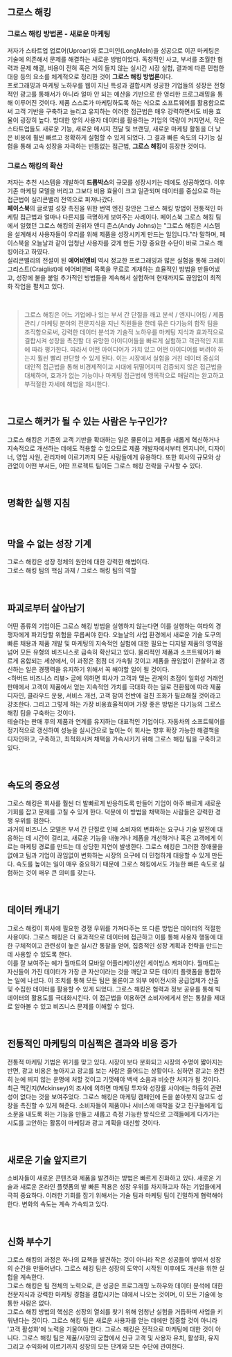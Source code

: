 ## 그로스 해킹

### 그로스 해킹 방법론 - 새로운 마케팅 
저자가 스타트업 업로어(Uproar)와 로그미인(LongMeIn)을 성공으로 이끈 마케팅은 기술에 의존해서 문제를 해결하는 새로운 방법이었다. 
독창적인 사고, 부서를 초월한 협력과 문제 해결, 비용이 전혀 혹은 거의 들지 않는 실시간 시장 실험, 결과에 따른 민첩한 대응 등의 요소를 체계적으로 정리한 것이 **그로스 해킹 방법론**이다. <br/>
프로그래밍과 마케팅 노하우를 웹이 지닌 특성과 결합시켜 성공한 기업들의 성장은 전형적인 광고를 통해서가 아니라 얼마 안 되는 예산을 기반으로 한 영리한 프로그래밍을 통해 이루어진 것이다.
제품 스스로가 마케팅하도록 하는 식으로 소프트웨어를 활용함으로써 고객 기반을 구축하고 늘리고 유지하는 이러한 접근법은 매우 강력하면서도 비용 효율이 굉장히 높다. 
방대한 양의 사용자 데이터를 활용하는 기업의 역량이 커지면서, 작은 스타트업들도 새로운 기능, 새로운 메시지 전달 및 브랜딩, 새로운 마케팅 활동을 더 낮은 비용에 훨씬 빠르고 정확하게 실험할 수 있게 되었다. 
그 결과 빠른 속도의 다기능 실험을 통해 고속 성장을 자극하는 빈틈없는 접근법, **그로스 해킹**이 등장한 것이다. 

### 그로스 해킹의 확산   
저자는 추천 시스템을 개발하여 **드롭박스**의 규모를 성장시키는 데에도 성공하였다. 이후 기존 마케팅 모델을 버리고 그보다 비용 효율이 크고 일관되며 데이터를 중심으로 하는 접근법이 실리콘밸리 전역으로 퍼져나갔다. <br/>
**페이스북**의 글로벌 성장 촉진을 위한 번역 엔진 창안은 그로스 해킹 방법이 전통적인 마케팅 접근법과 얼마나 다른지를 극명하게 보여주는 사례이다. 
페이스북 그로스 해킹 팀에서 일했던 그로스 해킹의 권위자 앤디 존스(Andy Johns)는 "그로스 해킹은 시스템을 설계해서 사용자들이 우리를 위해 제품을 성장시키게 만드는 일입니다."라 말하며, 
페이스북을 오늘날과 같이 엄청난 사용자를 갖게 만든 가장 중요한 수단이 바로 그로스 해킹이라고 하였다. <br/>
실리콘밸리의 전설이 된 **에어비앤비** 역시 정교한 프로그래밍과 많은 실험을 통해 크레이그리스트(Craiglist)에 에어비앤비 목록을 무료로 게재하는 효율적인 방법을 만들어냈고, 성장에 불을 붙일 추가적인 방법들을
계속해서 실험하며 현재까지도 끊임없이 최적화 작업을 펼치고 있다. 

<br/>

> 그로스 해킹은 어느 기업에나 있는 부서 간 단절을 깨고 분석 / 엔지니어링 / 제품 관리 / 마케팅 분야의 전문지식을 지닌 직원들을 한데 묶은 다기능의 합작 팀을 조직함으로써, 
강력한 데이터 분석과 기술적 노하우를 마케팅 지식과 효과적으로 결합시켜 성장을 촉진할 더 유망한 아이디어들을 빠르게 실험하고 객관적인 지표에 따라 평가한다.
따라서 어떤 아이디어가 가치 있고 어떤 아이디어를 버려야 하는지 훨씬 빨리 판단할 수 있게 된다.
이는 시장에서 실험을 거친 데이터 중심의 대안적 접근법을 통해 비경제적이고 시대에 뒤떨어지며 검증되지 않은 접근법을 대체하며, 
효과가 없는 기능이나 마케팅 접근법에 맹목적으로 매달리는 완고하고 부적절한 자세에 해법을 제시한다. 

<br/>

## 그로스 해커가 될 수 있는 사람은 누구인가?
그로스 해킹은 기존의 고객 기반을 확대하는 일은 물론이고 제품을 새롭게 혁신하거나 지속적으로 개선하는 데에도 적용할 수 있으므로 제품 개발자에서부터 엔지니어, 디자이너, 영업 사원, 관리자에 이르기까지 모든 사람들에게 유용하다. 또한 회사의 규모와 상관없이 어떤 부서든, 어떤 프로젝트 팀이든 그로스 해킹 전략을 구사할 수 있다. 

<br/>

## 명확한 실행 지침  

<br/> 

## 막을 수 없는 성장 기계
그로스 해킹은 성장 정체의 원인에 대한 강력한 해법이다. <br/> 
그로스 해킹 팀의 핵심 과제 / 그로스 해킹 팀의 역할

<br/>

## 파괴로부터 살아남기 
어떤 종류의 기업이든 그로스 해킹 방법을 실행하지 않는다면 이를 실행하는 여타의 경쟁자에게 파괴당할 위험을 무릅써야 한다. 오늘날의 사업 환경에서 새로운 기술 도구의 빠른 채용과 제품 개발 및 마케팅의 지속적인 실험에 대한 필요는 디지털 제품의 영역을 넘어 모든 유형의 비즈니스로 급속히 확산되고 있다. 물리적인 제품과 소프트웨어가 빠르게 융합되는 세상에서, 이 과정은 점점 더 가속될 것이고 제품을 끊임없이 관찰하고 갱신하는 일은 경쟁력을 유지하기 위해서 꼭 해야할 일이 될 것이다. <br/>
<하버드 비즈니스 리뷰> 글에 의하면 회사가 고객과 맺는 관계의 초점이 일회성 거래인 판매에서 고객이 제품에서 얻는 지속적인 가치를 극대화 하는 일로 전환됨에 따라 제품 디자인, 클라우드 운용, 서비스 개선, 고객 참여 전반에 걸친 조화가 필요해질 것이라고 강조한다. 그리고 그렇게 하는 가장 비용효율적이며 가장 좋은 방법은 다기능의 그로스 해킹 팀을 구축하는 것이다. <br/>
테슬라는 판매 후의 제품과 연계를 유지하는 대표적인 기업이다. 자동차의 소프트웨어를 정기적으로 갱신하여 성능을 실시간으로 높이는 이 회사는 향후 확장 가능한 해결책을 디자인하고, 구축하고, 최적화시켜 채택을 가속시키기 위해 그로스 해킹 팀을 구축하고 있다.  

<br/>

## 속도의 중요성 
그로스 해킹은 회사를 훨씬 더 발빠르게 반응하도록 만들어 기업이 아주 빠르게 새로운 기회를 잡고 문제를 고칠 수 있게 한다. 덕분에 이 방법을 채택하는 사람들은 강력한 경쟁 우위를 점한다. <br/>
과거의 비즈니스 모델은 부서 간 단절로 인해 소비자의 변화하는 요구나 기술 발전에 대응하는 데 시간이 걸리고, 새로운 기능을 내놓거나 제품을 개선하거나 혹은 고객에게 이르는 마케팅 경로를 만드는 데 상당한 지연이 발생한다. 그로스 해킹은 그러한 장애물을 없애고 팀과 기업이 끊임없이 변화하는 시장의 요구에 더 민첩하게 대응할 수 있게 만든다. 속도를 높이는 일이 매우 중요하기 때문에 그로스 해킹에서도 가능한 빠른 속도로 실험하는 것이 매우 큰 의미를 갖는다. 

<br/>

## 데이터 캐내기 
그로스 해킹이 회사에 필요한 경쟁 우위를 가져다주는 또 다른 방법은 데이터의 적절한 사용이다. 그로스 해킹은 더 효과적으로 데이터에 접근하고 이를 통해 사용자 행동에 대한 구체적이고 관련성이 높은 실시간 통찰을 얻어, 집중적인 성장 계획과 전략을 만드는 데 사용할 수 있도록 한다. <br/>
이를 잘 보여주는 예가 월마트의 모바일 어플리케이션인 세이빙스 캐처이다. 월마트는 자신들이 가진 데이터가 가장 큰 자산이라는 것을 깨닫고 모든 데이터 플랫폼을 통합하는 일에 나섰다. 이 조치를 통해 모든 팀은 물론이고 외부 에이전시와 공급업체가 산출 및 수집한 데이터를 활용할 수 있게 되었다. 그로스 해킹은 협력과 정보 공유를 통해 빅데이터의 활용도를 극대화시킨다. 이 접근법을 이용하면 소비자에게서 얻는 통찰을 제대로 알아볼 수 있고 비즈니스 문제를 이해할 수 있다. 

<br/>

## 전통적인 마케팅의 미심쩍은 결과와 비용 증가 
전통적 마케팅 기법은 위기를 맞고 있다. 시장이 보다 분화되고 시장의 수명이 짧아지는 반면, 광고 비용은 높아지고 광고를 보는 사람은 줄어드는 상황이다. 심하면 광고는 완전히 눈에 띄지 않는 운명에 처할 것이고 기껏해야 백색 소음과 비슷한 처지가 될 것이다. <br/>
최근 맥킨지(Mckinsey)의 조사에 의하면 마케팅 투자와 성장률 사이에는 하등의 관련성이 없다는 것을 보여주었다. 그로스 해킹은 마케팅 캠페인에 돈을 쏟아붓지 않고도 성장을 촉진할 수 있게 해준다. 소비자들이 제품이나 서비스에 애착을 갖고 친구들에게 입소문을 내도록 하는 기능을 만들고 새롭고 측정 가능한 방식으로 고객들에게 다가가는 시도를 고안하는 활동이 마케팅과 광고 계획을 대신할 것이다. 

<br/>

## 새로운 기술 앞지르기
소비자들이 새로운 콘텐츠와 제품을 발견하는 방법은 빠르게 진화하고 있다. 새로운 기술과 새로운 온라인 플랫폼의 발 빠른 적용은 성장 우위를 차지하고자 하는 기업들에게 극히 중요하다. 이러한 기회를 잡기 위해서는 기술 팀과 마케팅 팀이 긴밀하게 협력해야 한다. 변화의 속도는 계속 가속되고 있다. 

<br/>

## 신화 부수기 
그로스 해킹의 과정은 하나의 묘책을 발견하는 것이 아니라 작은 성공들이 쌓여서 성장의 순간을 만들어낸다. 그로스 해킹 팀은 성장의 도약이 시작된 이후에도 개선을 위한 실험을 계속한다. <br/>
그로스 해킹은 팀 전체의 노력으로, 큰 성공은 프로그래밍 노하우와 데이터 분석에 대한 전문지식과 강력한 마케팅 경험을 결합시키는 데에서 나오는 것이며, 이 모든 기술에 능통한 사람은 없다. <br/>
그로스 해킹 방법의 핵심은 성장의 열쇠를 찾기 위해 엄청난 실험을 거듭하며 사업을 키워낸다는 것이다. 
그로스 해킹 팀은 새로운 사용자를 얻는 데에만 집중할 것이 아니라 '고객 활성화'에 노력을 기울여야 한다. 
그로스 해킹은 전적으로 마케팅에 대한 것이 아니다. 그로스 해킹 팀은 제품/시장의 궁합에서 신규 고객 및 사용자 유치, 활성화, 유지 그리고 수익화에 이르기까지 성장의 모든 단계와 모든 수단에 관여한다. 
